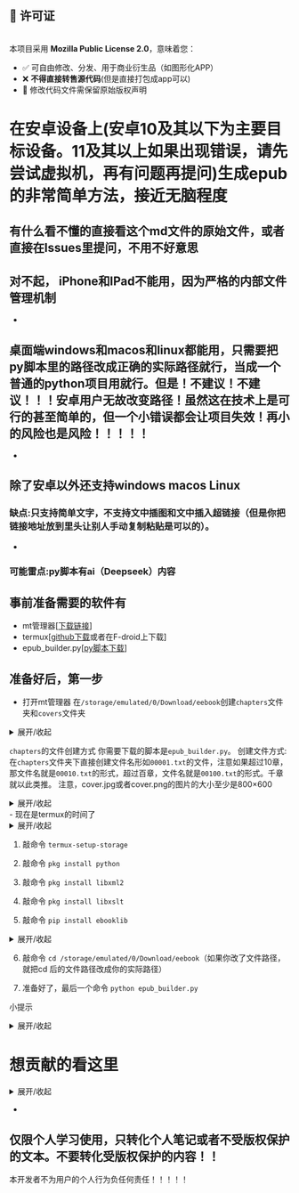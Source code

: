 ## 📜 许可证  
[](https://opensource.org/licenses/MPL-2.0)  
本项目采用 **Mozilla Public License 2.0**，意味着您：
- ✅ 可自由修改、分发、用于商业衍生品（如图形化APP）
- ❌ **不得直接转售源代码**(但是直接打包成app可以)
- 📝 修改代码文件需保留原始版权声明

# 在安卓设备上(安卓10及其以下为主要目标设备。11及其以上如果出现错误，请先尝试虚拟机，再有问题再提问)生成epub的非常简单方法，接近无脑程度
有什么看不懂的直接看这个md文件的原始文件，或者直接在Issues里提问，不用不好意思
-
## 对不起， iPhone和IPad不能用，因为严格的内部文件管理机制
-
## 桌面端windows和macos和linux都能用，只需要把py脚本里的路径改成正确的实际路径就行，当成一个普通的python项目用就行。但是！不建议！不建议！！！安卓用户无故改变路径！虽然这在技术上是可行的甚至简单的，但一个小错误都会让项目失效！再小的风险也是风险！！！！！
-
除了安卓以外还支持windows macos Linux
-
### 缺点:只支持简单文字，不支持文中插图和文中插入超链接（但是你把链接地址放到里头让别人手动复制粘贴是可以的）。
-
### 可能雷点:py脚本有ai（Deepseek）内容
## 事前准备需要的软件有
- mt管理器[[下载链接](https://mt2.cn/download/)]
- termux[[github下载](https://github.com/termux/termux-app)或者在F-droid上下载]
- epub_builder.py[[py脚本下载](https://github.com/wodegeren/Android-epub_builder-Simple_little/releases/tag/Android-epub_builder)]
## 准备好后，第一步
- 打开mt管理器
在`/storage/emulated/0/Download/eebook`创建`chapters`文件夹和`covers`文件夹
<details markdown='1'><summary>展开/收起</summary>
其实创建文件夹的路径位置是别的位置也行，就是需要改动一下你下载的`.py`脚本的里的路径，但是不建议，因为再小的风险也是风险。
而且这个项目是无脑生成，你都无脑了就别自己改了

</details>

`chapters`的文件创建方式
你需要下载的脚本是`epub_builder.py`。
创建文件方式:在`chapters`文件夹下直接创建文件名形如`00001.txt`的文件，注意如果超过10章，那文件名就是`00010.txt`的形式，超过百章，文件名就是`00100.txt`的形式。千章就以此类推。
注意，cover.jpg或者cover.png的图片的大小至少是800×600
<details markdown='1'><summary>展开/收起</summary>
最后的文件夹总体效果就是
----
    
    ```
    /storage/emulated/0/Download/eebook/
    ├── chapters/
    │   ├── 00001.txt
    │   ├── 00002.txt
    │   └── ... (more chapters)
    ├── covers/
    │   └── cover.jpg (or.png)
    └── epub_builder.py
    
    ```

</details>
- 现在是termux的时间了

<details markdown='1'><summary>展开/收起</summary>

换源命令: `termux-change-repo`

</details>

1. 敲命令 `termux-setup-storage`

2. 敲命令 `pkg install python`

3. 敲命令 `pkg install libxml2`

4. 敲命令 `pkg install libxslt`

5. 敲命令 `pip install ebooklib`

<details markdown='1'><summary>展开/收起</summary>

镜像源 `pip install -i https://pypi.doubanio.com/simple/ --trusted-host pypi.doubanio.com ebooklib
`
别的(按照这个格式):

清华源 `https://pypi.tuna.tsinghua.edu.cn/simple/`

阿里云 `https://mirrors.aliyun.com/pypi/simple/`

</details>

6. 敲命令 `cd /storage/emulated/0/Download/eebook`（如果你改了文件路径，就把cd 后的文件路径改成你的实际路径）

7. 准备好了，最后一个命令 `python epub_builder.py`

小提示<details markdown='1'><summary>展开/收起</summary>
`epub_builder.py`里可以根据代码间注释来改变你的epub电子书的部分信息哦

</details>

# 想贡献的看这里
<details markdown='1'><summary>展开/收起</summary>
1. 翻译成别的语言
2. 把这个工具变成apk安装包
3. 或者把这个工具图形化
4. 让这个工具有更多功能
5. 帮作者解答问题
6. 直接Fork爆改这个项目
7.**点个星标**

</details>

-

## 仅限个人学习使用，只转化个人笔记或者不受版权保护的文本。不要转化受版权保护的内容！！
本开发者不为用户的个人行为负任何责任！！！！！
